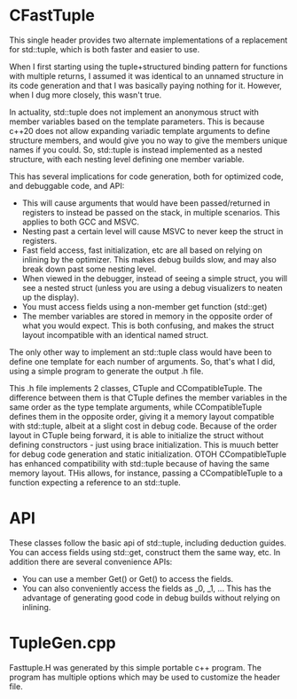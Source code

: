 # CFastTuple

This single header provides two alternate implementations of a replacement for std::tuple, which is both faster and easier to use.

When I first starting using the tuple+structured binding pattern for functions with multiple returns, I assumed it was identical to an unnamed structure in
its code generation and that I was basically paying nothing for it. However, when I dug more closely, this wasn't true.

In actuality, std::tuple does not implement an anonymous struct with member variables based on the template parameters. This is because c++20 does not allow 
expanding variadic template arguments to define structure members, and would give you no way to give the members unique names if you could. So, std::tuple is instead 
implemented as a nested structure, with each nesting level defining one member variable.

This has several implications for code generation, both for optimized code, and debuggable code, and API:
- This will cause arguments that would have been passed/returned in registers to instead be passed on the stack, in multiple scenarios. This applies to both GCC and MSVC.
- Nesting past a certain level will cause MSVC to never keep the struct in registers.
- Fast field access, fast initialization, etc are all based on relying on inlining by the optimizer. This makes debug builds slow, and may also break down past some nesting level.
- When viewed in the debugger, instead of seeing a simple struct, you will see a nested struct (unless you are using a debug visualizers to neaten up the display).
- You must access fields using a non-member get function (std::get)
- The member variables are stored in memory in the opposite order of what you would expect. This is both confusing, and makes the struct layout incompatible with an identical named struct.

The only other way to implement an std::tuple class would have been to define one template for each number of arguments. So, that's what I did, using a simple 
program to generate the output .h file.

This .h file implements 2 classes, CTuple and CCompatibleTuple. The difference between them is that CTuple defines the member variables in the same order as the type
template arguments, while CCompatibleTuple defines them in the opposite order, giving it a memory layout compatible with std::tuple, albeit at a slight cost in debug code. Because of
the order layout in CTuple being forward, it is able to initialize the struct without defining constructors - just using brace initialization. This is muuch better for debug code generation 
and static initialization. OTOH CCompatibleTuple has enhanced compatibility with std::tuple because of having the same memory layout. THis allows, for instance, passing a CCompatibleTuple
to a function expecting a reference to an std::tuple.

# API
   These classes follow the basic api of std::tuple, including deduction guides. You can access fields using std::get, construct them the same way, etc. In addition there are several convenience APIs:
   
   - You can use a member Get<index>() or Get<type>() to access the fields.
  - You can also conveniently access the fields as _0, _1, ...  This has the advantage of generating good code in debug builds without relying on inlining.
  
# TupleGen.cpp
   Fasttuple.H was generated by this simple portable c++ program. The program has multiple options which may be used to customize the header file.
  
